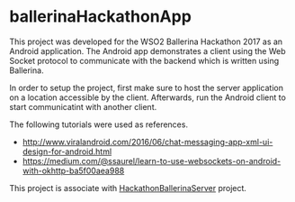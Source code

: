 # ballerinaHackathonApp
This project was developed for the WSO2 Ballerina Hackathon 2017 as an Android application. The Android app demonstrates a client using the Web Socket protocol to communicate with the backend which is written using Ballerina.

In order to setup the project, first make sure to host the server application on a location accessible by the client. Afterwards, run the Android client to start communicatint with another client.

The following tutorials were used as references.

* http://www.viralandroid.com/2016/06/chat-messaging-app-xml-ui-design-for-android.html
* https://medium.com/@ssaurel/learn-to-use-websockets-on-android-with-okhttp-ba5f00aea988

This project is associate with [HackathonBallerinaServer](https://github.com/enadun/HackathonBallerinaServer) project.
